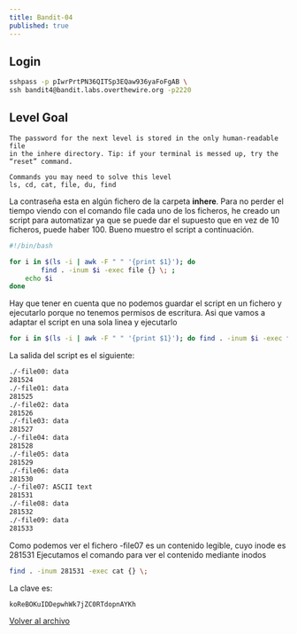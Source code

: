 ```yaml
---
title: Bandit-04
published: true
---
```


## [](#header-1)Login

```bash
sshpass -p pIwrPrtPN36QITSp3EQaw936yaFoFgAB \
ssh bandit4@bandit.labs.overthewire.org -p2220
```

## [](#header-1)Level Goal

```
The password for the next level is stored in the only human-readable file
in the inhere directory. Tip: if your terminal is messed up, try the “reset” command.

Commands you may need to solve this level
ls, cd, cat, file, du, find
```

La contraseña esta en algún fichero de la carpeta **inhere**. Para no perder el tiempo 
viendo con el comando file cada uno de los ficheros, he creado un script para automatizar 
ya que se puede dar el supuesto que en vez de 10 ficheros, puede haber 100. Bueno muestro
el script a continuación.

```bash
#!/bin/bash

for i in $(ls -i | awk -F " " '{print $1}'); do
        find . -inum $i -exec file {} \; ;
	echo $i
done
```

Hay que tener en cuenta que no podemos guardar el script en un fichero y ejecutarlo porque
no tenemos permisos de escritura. Asi que vamos a adaptar el script en una sola linea y 
ejecutarlo

```bash
for i in $(ls -i | awk -F " " '{print $1}'); do find . -inum $i -exec file {} \; ; echo $i; done
```

La salida del script es el siguiente:

```bash
./-file00: data
281524
./-file01: data
281525
./-file02: data
281526
./-file03: data
281527
./-file04: data
281528
./-file05: data
281529
./-file06: data
281530
./-file07: ASCII text
281531
./-file08: data
281532
./-file09: data
281533
```

Como podemos ver el fichero -file07 es un contenido legible, cuyo inode es 281531
Ejecutamos el comando para ver el contenido mediante inodos 

```bash
find . -inum 281531 -exec cat {} \;
```
La clave es:

```
koReBOKuIDDepwhWk7jZC0RTdopnAYKh
```

[Volver al archivo](archive)

